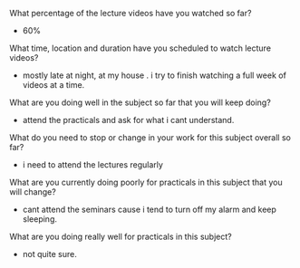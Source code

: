 What percentage of the lecture videos have you watched so far?
- 60%

What time, location and duration have you scheduled to watch lecture videos?
- mostly late at night, at my house . i try to finish watching a full week of videos at a time.

What are you doing well in the subject so far that you will keep doing?
- attend the practicals and ask for what i cant understand. 

What do you need to stop or change in your work for this subject overall so far?
- i need to attend the lectures regularly

What are you currently doing poorly for practicals in this subject that you will change?
- cant attend the seminars cause i tend to turn off my alarm and keep sleeping. 

What are you doing really well for practicals in this subject?
- not quite sure. 